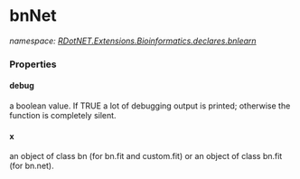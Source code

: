﻿# bnNet
_namespace: [RDotNET.Extensions.Bioinformatics.declares.bnlearn](./index.md)_






### Properties

#### debug
a boolean value. If TRUE a lot of debugging output is printed; otherwise the function is completely silent.
#### x
an object of class bn (for bn.fit and custom.fit) or an object of class bn.fit (for bn.net).
